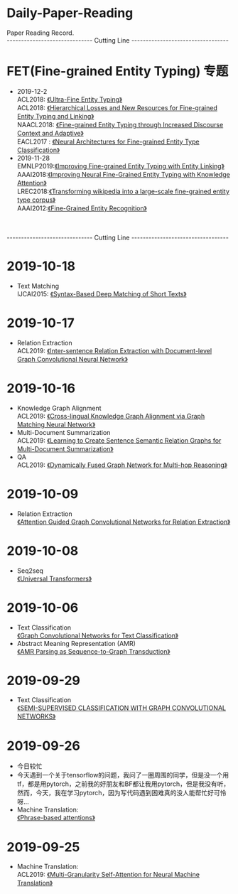 # Daily-Paper-Reading
Paper Reading Record.<br>
------------------------------ Cutting Line ----------------------------------
# FET(Fine-grained Entity Typing) 专题
- 2019-12-2
<br>ACL2018: [《Ultra-Fine Entity Typing》](https://arxiv.org/abs/1807.04905v1)
<br>ACL2018: [《Hierarchical Losses and New Resources for Fine-grained Entity Typing and Linking》](https://www.aclweb.org/anthology/P18-1010/)
<br>NAACL2018: [《Fine-grained Entity Typing through Increased Discourse Context and Adaptive》](https://www.aclweb.org/anthology/S18-2022.pdf)
<br>EACL2017 : [《Neural Architectures for Fine-grained Entity Type Classification》](https://www.aclweb.org/anthology/E17-1119.pdf)
- 2019-11-28
<br> EMNLP2019:[《Improving Fine-grained Entity Typing with Entity Linking》](https://arxiv.org/pdf/1909.12079)
<br> AAAI2018:[《Improving Neural Fine-Grained Entity Typing with Knowledge Attention》](https://www.aaai.org/ocs/index.php/AAAI/AAAI18/paper/view/16321/16167)
<br>LREC2018:[《Transforming wikipedia into a large-scale fine-grained entity type corpus》](http://www.lrec-conf.org/proceedings/lrec2018/summaries/11.html)
<br>AAAI2012:[《Fine-Grained Entity Recognition》](https://www.aaai.org/ocs/index.php/AAAI/AAAI12/paper/download/5152/5124)


<br><br>------------------------------ Cutting Line ----------------------------------
# 2019-10-18
- Text Matching
<br>IJCAI2015: [《Syntax-Based Deep Matching of Short Texts》](https://arxiv.org/abs/1503.02427)

# 2019-10-17
- Relation Extraction
<br>ACL2019: [《Inter-sentence Relation Extraction with Document-level Graph Convolutional Neural Network》](https://arxiv.org/abs/1906.04684)

# 2019-10-16
- Knowledge Graph Alignment
<br>ACL2019: [《Cross-lingual Knowledge Graph Alignment via Graph Matching Neural Network》](https://arxiv.org/abs/1905.11605v1)
- Multi-Document Summarization
<br>ACL2019: [《Learning to Create Sentence Semantic Relation Graphs for Multi-Document Summarization》](https://arxiv.org/pdf/1909.12231)
- QA
<br>ACL2019: [《Dynamically Fused Graph Network for Multi-hop Reasoning》](https://arxiv.org/abs/1905.06933?context=cs)

# 2019-10-09
- Relation Extraction
<br>[《Attention Guided Graph Convolutional Networks for Relation Extraction》](https://arxiv.org/abs/1906.07510)

# 2019-10-08
- Seq2seq
<br>[《Universal Transformers》](https://arxiv.org/abs/1807.03819)

# 2019-10-06
- Text Classification
<br>[《Graph Convolutional Networks for Text Classification》](https://arxiv.org/abs/1809.05679v1)<br>
- Abstract Meaning Representation (AMR)
<br>[《AMR Parsing as Sequence-to-Graph Transduction》](https://arxiv.org/abs/1905.08704v1)

# 2019-09-29
- Text Classification
<br>[《SEMI-SUPERVISED CLASSIFICATION WITH GRAPH CONVOLUTIONAL NETWORKS》](https://arxiv.org/pdf/1609.02907.pdf)

# 2019-09-26
- 今日较忙
- 今天遇到一个关于tensorflow的问题，我问了一圈周围的同学，但是没一个用tf，都是用pytorch，之前我的好朋友和BF都让我用pytorch，但是我没有听，然而，今天，我在学习pytorch，因为写代码遇到困难真的没人能帮忙好可怜呀...
- Machine Translation:
<br> [《Phrase-based attentions》](https://arxiv.org/pdf/1810.03444.pdf)

# 2019-09-25
- Machine Translation:
  <br>ACL2019:
  [《Multi-Granularity Self-Attention for Neural Machine Translation》](https://arxiv.org/pdf/1909.02222)
